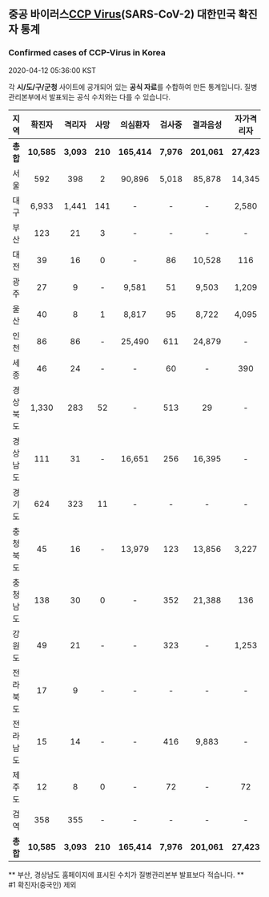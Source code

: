 
## 중공 바이러스[CCP Virus]()(SARS-CoV-2) 대한민국 확진자 통계
### Confirmed cases of CCP-Virus in Korea
2020-04-12 05:36:00 KST

각 **시/도/구/군청** 사이트에 공개되어 있는 **공식 자료**를 수합하여 만든 통계입니다.
질병관리본부에서 발표되는 공식 수치와는 다를 수 있습니다.


|  지역  | 확진자 |  격리자  |  사망  |  의심환자  |  검사중  |  결과음성  |  자가격리자  |  감시중  |  감시해제  |  퇴원  |
|:------:|:------:|:--------:|:--------:|:----------:|:--------:|:----------------:|:------------:|:--------:|:----------:|:--:|
|**총합**|**10,585**|**3,093**|**210**|**165,414**|**7,976**|**201,061**|**27,423**|**8,485**|**28,733**|**7,241**|
|서울|592|398|2|90,896|5,018|85,878|14,345|4,433|9,912|194|
|대구|6,933|1,441|141|-|-|-|2,580|-|-|5,351|
|부산|123|21|3|-|-|-|-|-|-|99|
|대전|39|16|0|-|86|10,528|116|116|799|23|
|광주|27|9|-|9,581|51|9,503|1,209|7|1,202|18|
|울산|40|8|1|8,817|95|8,722|4,095|929|3,166|32|
|인천|86|86|-|25,490|611|24,879|-|-|-|-|
|세종|46|24|-|-|60|-|390|-|-|22|
|경상북도|1,330|283|52|-|513|29|-|904|11,044|951|
|경상남도|111|31|-|16,651|256|16,395|-|-|-|80|
|경기도|624|323|11|-|-|-|-|-|-|290|
|충청북도|45|16|-|13,979|123|13,856|3,227|1,065|2,162|29|
|충청남도|138|30|0|-|352|21,388|136|-|-|108|
|강원도|49|21|-|-|323|-|1,253|-|-|28|
|전라북도|17|9|-|-|-|-|-|-|-|8|
|전라남도|15|14|-|-|416|9,883|-|1,031|448|1|
|제주도|12|8|0|-|72|-|72|-|-|4|
|검역|358|355|-|-|-|-|-|-|-|3|
|**총합**|**10,585**|**3,093**|**210**|**165,414**|**7,976**|**201,061**|**27,423**|**8,485**|**28,733**|**7,241**|


** 부산, 경상남도 홈페이지에 표시된 수치가 질병관리본부 발표보다 적습니다. **<br>
#1 확진자(중국인) 제외
    